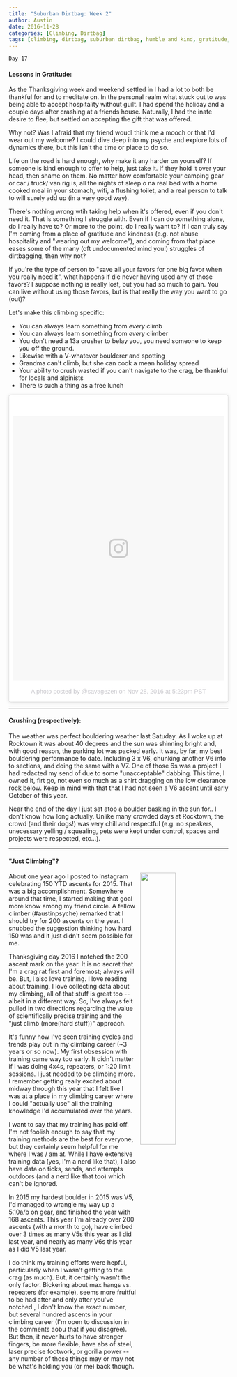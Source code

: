 ```yaml
---
title: "Suburban Dirtbag: Week 2"
author: Austin
date: 2016-11-28
categories: [Climbing, Dirtbag]
tags: [climbing, dirtbag, suburban dirtbag, humble and kind, gratitude, free lunch]
---
```


```
Day 17
```

#### Lessons in Gratitude:

As the Thanksgiving week and weekend settled in I had a lot to both be 
thankful for and to meditate on.  In the personal realm what stuck out to 
was being able to accept hospitality without guilt.  I had spend the 
holiday and a couple days after crashing at a friends house.  Naturally, I 
had the inate desire to flee, but settled on accepting the gift that was 
offered.

Why not?  Was I afraid that my friend woudl think me a mooch or that I'd 
wear out my welcome?  I could dive deep into my psyche and explore lots of 
dynamics there, but this isn't the time or place to do so.  

Life on the road is hard enough, why make it any harder on yourself?  If someone is kind enough to offer to help, just take it.  If they hold 
it over your head, then shame on them.  No matter how comfortable your camping gear or car / truck/ van rig is, all the nights of sleep o na 
real bed with a home cooked meal in your stomach, wifi, a flushing toilet, and a real person to talk to will surely add up (in a very good 
way).

There's nothing wrong wtih taking help when it's offered, even if you don't need it.  That is something I struggle with.  Even if I can do 
something alone, do I really have to?  Or more to the point, do I really want to?  If I can truly say I'm coming from a place of 
gratitude and kindness (e.g. not abuse hospitality and "wearing out my welcome"), and coming from that place eases some of the many 
(oft undocumented mind you!) struggles of dirtbagging, then why not?

If you're the type of person to "save all your favors for one big favor when you really need it", what happens if die never having used any of those 
favors?  I suppose nothing is really lost, but you had so much to gain.  You can live without using those favors, but is that really the way 
you want to go (out)?

Let's make this climbing specific:
- You can always learn something from *every* climb
- You can always learn something from *every* climber
- You don't need a 13a crusher to belay you, you need someone to keep you off the ground.
- Likewise with a V-whatever boulderer and spotting
- Grandma can't climb, but she can cook a mean holiday spread
- Your ability to crush wasted if you can't navigate to the crag, be thankful for locals and alpinists
- There *is* such a thing as a free lunch


<blockquote class="instagram-media" data-instgrm-version="7" style=" background:#FFF; border:0; border-radius:3px; box-shadow:0 0 1px 0 
rgba(0,0,0,0.5),0 1px 10px 0 rgba(0,0,0,0.15); margin: 1px; max-width:658px; padding:0; width:99.375%; width:-webkit-calc(100% - 2px); 
width:calc(100% - 2px);"><div style="padding:8px;"> <div style=" background:#F8F8F8; line-height:0; margin-top:40px; padding:62.5% 0; 
text-align:center; width:100%;"> <div style=" 
background:url(data:image/png;base64,iVBORw0KGgoAAAANSUhEUgAAACwAAAAsCAMAAAApWqozAAAABGdBTUEAALGPC/xhBQAAAAFzUkdCAK7OHOkAAAAMUExURczMzPf399fX1+bm5mzY9AMAAADiSURBVDjLvZXbEsMgCES5/P8/t9FuRVCRmU73JWlzosgSIIZURCjo/ad+EQJJB4Hv8BFt+IDpQoCx1wjOSBFhh2XssxEIYn3ulI/6MNReE07UIWJEv8UEOWDS88LY97kqyTliJKKtuYBbruAyVh5wOHiXmpi5we58Ek028czwyuQdLKPG1Bkb4NnM+VeAnfHqn1k4+GPT6uGQcvu2h2OVuIf/gWUFyy8OWEpdyZSa3aVCqpVoVvzZZ2VTnn2wU8qzVjDDetO90GSy9mVLqtgYSy231MxrY6I2gGqjrTY0L8fxCxfCBbhWrsYYAAAAAElFTkSuQmCC); 
display:block; height:44px; margin:0 auto -44px; position:relative; top:-22px; width:44px;"></div></div><p style=" color:#c9c8cd; 
font-family:Arial,sans-serif; font-size:14px; line-height:17px; margin-bottom:0; margin-top:8px; overflow:hidden; padding:8px 0 7px; 
text-align:center; text-overflow:ellipsis; white-space:nowrap;"><a href="https://www.instagram.com/p/BNYB8WljHYL/" style=" color:#c9c8cd; 
font-family:Arial,sans-serif; font-size:14px; font-style:normal; font-weight:normal; line-height:17px; text-decoration:none;" target="_blank">A 
photo posted by @savagezen</a> on <time style=" font-family:Arial,sans-serif; font-size:14px; line-height:17px;" 
datetime="2016-11-29T01:23:07+00:00">Nov 28, 2016 at 5:23pm PST</time></p></div></blockquote> <script async defer 
src="//platform.instagram.com/en_US/embeds.js"></script>

-----

#### Crushing (respectively):

The weather was perfect bouldering weather last Satuday.  As I woke up at Rocktown it was about 40 degrees and the sun was shinning bright and, 
with good reason, the parking lot was packed early.  It was, by far, my best bouldering performance to date.  Including 3 x V6, chunking 
another V6 into to sections, and doing the same with a V7.  One of those 6s was a project I had redacted my send of due to some "unacceptable" 
dabbing.  This time, I owned it, firt go, not even so much as a shirt dragging on the low clearance rock below.  Keep in mind with that that I 
had not seen a V6 ascent until early October of this year.

Near the end of the day I just sat atop a boulder basking in the sun for.. I don't know how long actually.  Unlike many crowded days at 
Rocktown, the crowd (and their dogs!) was very chill and respectful (e.g. no speakers, unecessary yelling / squealing, pets were kept under 
control, spaces and projects were respected, etc...).

-----

#### "Just Climbing"?

<img style="height: auto; width: 40%; float: right; margin-left: 2%" src="https://drive.google.com/uc?export=view&id=0B2RH_BSaD6YPLVkyWHVfaUx6ejg">

About one year ago I posted to Instagram celebrating 150 YTD ascents for 2015.  That was a big accomplishment.  Somewhere around that time, I 
started making that goal more know among my friend circle.  A fellow climber (#austinpsyche) remarked that I should try for 200 ascents on the 
year.  I snubbed the suggestion thinking how hard 150 was and it just didn't seem possible for me.

Thanksgiving day 2016 I notched the 200 ascent mark on the year.  It is no secret that I'm a crag rat first and foremost; always will be.  But, 
I also love training.  I love reading about training, I love collecting data about my climbing, all of that stuff is great too -- albeit in a 
different way.  So, I've always felt pulled in two directions regarding the value of scientifically precise training and the "just climb 
(more(hard stuff))" approach.

It's funny how I've seen training cycles and trends play out in my climbing career (~3 years or so now).  My first obsession with training came 
way too early.  It didn't matter if I was doing 4x4s, repeaters, or 1:20 limit sessions.  I just needed to be climbing more.  I remember 
getting really excited about midway through this year that I felt like I was at a place in my climbing career where I could "actually use" all 
the training knowledge I'd accumulated over the years.

I want to say that my training has paid off.  I'm not foolish enough to say that my training methods are the best for everyone, but they 
certainly seem helpful for me where I was / am at.  While I have extensive training data (yes, I'm a nerd like that), I also have data on 
ticks, sends, and attempts outdoors (and a nerd like that too) which can't be ignored.

In 2015 my hardest boulder in 2015 was V5, I'd managed to wrangle my way up a 5.10a/b on gear, and finished the year with 168 ascents.  This 
year I'm already over 200 ascents (with a month to go), have climbed over 3 times as many V5s this year as I did last year, and nearly as many 
V6s this year as I did V5 last year.

I do think my training efforts were hepful, particularly when I wasn't getting to the crag (as much).  But, it certainly wasn't the only 
factor.  Bickering about max hangs vs. repeaters (for example), seems more fruitful to be had after and only after you've notched , I 
don't know the exact number, but several hundred ascents in your climbing career (I'm open to discussion in the comments aobu that if you 
disagree).  But then, it never hurts to have stronger fingers, be more flexible, have abs of steel, laser precise footwork, or gorilla power -- 
any number of those things may or may  not be what's holding you (or me) back though.
